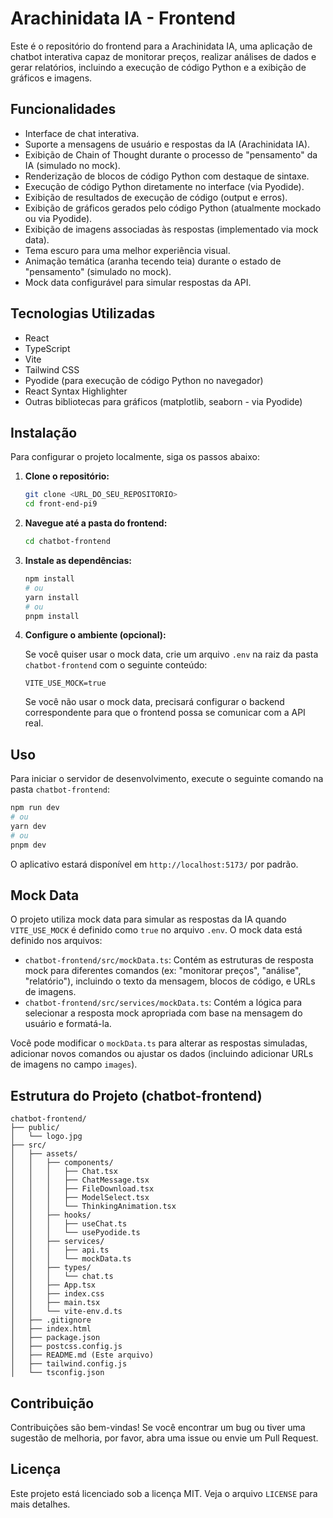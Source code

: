 # Arachinidata IA - Frontend

Este é o repositório do frontend para a Arachinidata IA, uma aplicação de chatbot interativa capaz de monitorar preços, realizar análises de dados e gerar relatórios, incluindo a execução de código Python e a exibição de gráficos e imagens.

## Funcionalidades

*   Interface de chat interativa.
*   Suporte a mensagens de usuário e respostas da IA (Arachinidata IA).
*   Exibição de Chain of Thought durante o processo de "pensamento" da IA (simulado no mock).
*   Renderização de blocos de código Python com destaque de sintaxe.
*   Execução de código Python diretamente no interface (via Pyodide).
*   Exibição de resultados de execução de código (output e erros).
*   Exibição de gráficos gerados pelo código Python (atualmente mockado ou via Pyodide).
*   Exibição de imagens associadas às respostas (implementado via mock data).
*   Tema escuro para uma melhor experiência visual.
*   Animação temática (aranha tecendo teia) durante o estado de "pensamento" (simulado no mock).
*   Mock data configurável para simular respostas da API.

## Tecnologias Utilizadas

*   React
*   TypeScript
*   Vite
*   Tailwind CSS
*   Pyodide (para execução de código Python no navegador)
*   React Syntax Highlighter
*   Outras bibliotecas para gráficos (matplotlib, seaborn - via Pyodide)

## Instalação

Para configurar o projeto localmente, siga os passos abaixo:

1.  **Clone o repositório:**

    ```bash
    git clone <URL_DO_SEU_REPOSITORIO>
    cd front-end-pi9
    ```

2.  **Navegue até a pasta do frontend:**

    ```bash
    cd chatbot-frontend
    ```

3.  **Instale as dependências:**

    ```bash
    npm install
    # ou
    yarn install
    # ou
    pnpm install
    ```

4.  **Configure o ambiente (opcional):**

    Se você quiser usar o mock data, crie um arquivo `.env` na raiz da pasta `chatbot-frontend` com o seguinte conteúdo:

    ```env
    VITE_USE_MOCK=true
    ```

    Se você não usar o mock data, precisará configurar o backend correspondente para que o frontend possa se comunicar com a API real.

## Uso

Para iniciar o servidor de desenvolvimento, execute o seguinte comando na pasta `chatbot-frontend`:

```bash
npm run dev
# ou
yarn dev
# ou
pnpm dev
```

O aplicativo estará disponível em `http://localhost:5173/` por padrão.

## Mock Data

O projeto utiliza mock data para simular as respostas da IA quando `VITE_USE_MOCK` é definido como `true` no arquivo `.env`. O mock data está definido nos arquivos:

*   `chatbot-frontend/src/mockData.ts`: Contém as estruturas de resposta mock para diferentes comandos (ex: "monitorar preços", "análise", "relatório"), incluindo o texto da mensagem, blocos de código, e URLs de imagens.
*   `chatbot-frontend/src/services/mockData.ts`: Contém a lógica para selecionar a resposta mock apropriada com base na mensagem do usuário e formatá-la.

Você pode modificar o `mockData.ts` para alterar as respostas simuladas, adicionar novos comandos ou ajustar os dados (incluindo adicionar URLs de imagens no campo `images`).

## Estrutura do Projeto (chatbot-frontend)

```
chatbot-frontend/
├── public/
│   └── logo.jpg
├── src/
│   ├── assets/
│   │   ├── components/
│   │   │   ├── Chat.tsx
│   │   │   ├── ChatMessage.tsx
│   │   │   ├── FileDownload.tsx
│   │   │   ├── ModelSelect.tsx
│   │   │   └── ThinkingAnimation.tsx
│   │   ├── hooks/
│   │   │   ├── useChat.ts
│   │   │   └── usePyodide.ts
│   │   ├── services/
│   │   │   ├── api.ts
│   │   │   └── mockData.ts
│   │   ├── types/
│   │   │   └── chat.ts
│   │   ├── App.tsx
│   │   ├── index.css
│   │   ├── main.tsx
│   │   └── vite-env.d.ts
│   ├── .gitignore
│   ├── index.html
│   ├── package.json
│   ├── postcss.config.js
│   ├── README.md (Este arquivo)
│   ├── tailwind.config.js
│   └── tsconfig.json
```

## Contribuição

Contribuições são bem-vindas! Se você encontrar um bug ou tiver uma sugestão de melhoria, por favor, abra uma issue ou envie um Pull Request.

## Licença

Este projeto está licenciado sob a licença MIT. Veja o arquivo `LICENSE` para mais detalhes. 
